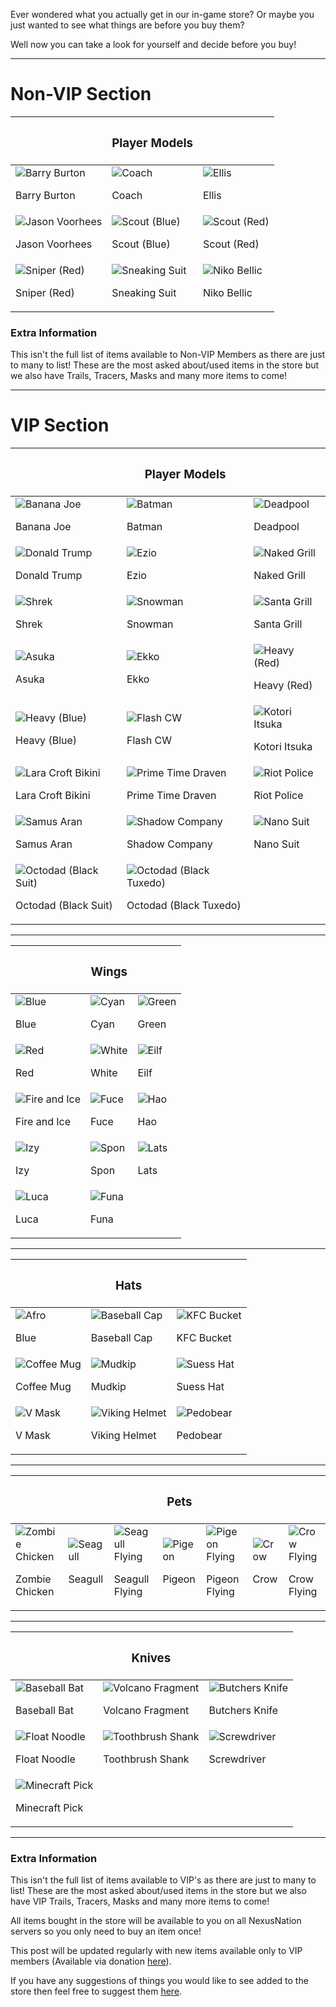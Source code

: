 Ever wondered what you actually get in our in-game store? Or maybe you just wanted to see what things are before you buy them?

Well now you can take a look for yourself and decide before you buy!

----------

# Non-VIP Section

|   | <h3>Player Models</h3> |   |
| - | ---------------------- | - |
| ![Barry Burton](https://github.com/NexusNation/Documentation/blob/master/Guides/assets/store/models/barry.png?raw=true) <p>Barry Burton</p> | ![Coach](https://github.com/NexusNation/Documentation/blob/master/Guides/assets/store/models/coach.png?raw=true) <p>Coach</p> | ![Ellis](https://github.com/NexusNation/Documentation/blob/master/Guides/assets/store/models/ellis.png?raw=true) <p>Ellis</p> |
| ![Jason Voorhees](https://github.com/NexusNation/Documentation/blob/master/Guides/assets/store/models/jason.png?raw=true) <p>Jason Voorhees</p> | ![Scout (Blue)](https://github.com/NexusNation/Documentation/blob/master/Guides/assets/store/models/scout_blue.png?raw=true) <p>Scout (Blue)</p> | ![Scout (Red)](https://github.com/NexusNation/Documentation/blob/master/Guides/assets/store/models/scout_red.png?raw=true) <p>Scout (Red)</p> |
| ![Sniper (Red)](https://github.com/NexusNation/Documentation/blob/master/Guides/assets/store/models/sniper_red.png?raw=true) <p>Sniper (Red)</p> | ![Sneaking Suit](https://github.com/NexusNation/Documentation/blob/master/Guides/assets/store/models/snake.png?raw=true) <p>Sneaking Suit</p> | ![Niko Bellic](https://github.com/NexusNation/Documentation/blob/master/Guides/assets/store/models/niko.png?raw=true) <p>Niko Bellic</p> |

### Extra Information

This isn't the full list of items available to Non-VIP Members as there are just to many to list! These are the most asked about/used items in the store but we also have Trails, Tracers, Masks and many more items to come!

----------

# VIP Section

|   | <h3>Player Models</h3> |   |
| - | ---------------------- | - |
| ![Banana Joe](https://github.com/NexusNation/Documentation/blob/master/Guides/assets/store/models/vip/banana_joe.png?raw=true) <p>Banana Joe</p> | ![Batman](https://github.com/NexusNation/Documentation/blob/master/Guides/assets/store/models/vip/batman.png?raw=true) <p>Batman</p> | ![Deadpool](https://github.com/NexusNation/Documentation/blob/master/Guides/assets/store/models/vip/deadpool.png?raw=true) <p>Deadpool</p> |
| ![Donald Trump](https://github.com/NexusNation/Documentation/blob/master/Guides/assets/store/models/vip/donald_trump.png?raw=true) <p>Donald Trump</p> | ![Ezio](https://github.com/NexusNation/Documentation/blob/master/Guides/assets/store/models/vip/ezio.png?raw=true) <p>Ezio</p> | ![Naked Grill](https://github.com/NexusNation/Documentation/blob/master/Guides/assets/store/models/vip/naked_grill.png?raw=true) <p>Naked Grill</p> |
| ![Shrek](https://github.com/NexusNation/Documentation/blob/master/Guides/assets/store/models/vip/shrek.png?raw=true) <p>Shrek</p> | ![Snowman](https://github.com/NexusNation/Documentation/blob/master/Guides/assets/store/models/vip/snowman.png?raw=true) <p>Snowman</p> | ![Santa Grill](https://github.com/NexusNation/Documentation/blob/master/Guides/assets/store/models/vip/santa_grill.png?raw=true) <p>Santa Grill</p> |
| ![Asuka](https://github.com/NexusNation/Documentation/blob/master/Guides/assets/store/models/vip/asuka.png?raw=true) <p>Asuka</p> | ![Ekko](https://github.com/NexusNation/Documentation/blob/master/Guides/assets/store/models/vip/ekko.png?raw=true) <p>Ekko</p> | ![Heavy (Red)](https://github.com/NexusNation/Documentation/blob/master/Guides/assets/store/models/vip/heavy_red.png?raw=true) <p>Heavy (Red)</p> |
| ![Heavy (Blue)](https://github.com/NexusNation/Documentation/blob/master/Guides/assets/store/models/vip/heavy_blue.png?raw=true) <p>Heavy (Blue)</p> | ![Flash CW](https://github.com/NexusNation/Documentation/blob/master/Guides/assets/store/models/vip/flash_cw.png?raw=true) <p>Flash CW</p> | ![Kotori Itsuka](https://github.com/NexusNation/Documentation/blob/master/Guides/assets/store/models/vip/kotori_itsuka.png?raw=true) <p>Kotori Itsuka</p> |
| ![Lara Croft Bikini](https://github.com/NexusNation/Documentation/blob/master/Guides/assets/store/models/vip/lara_croft_bikini.png?raw=true) <p>Lara Croft Bikini</p> | ![Prime Time Draven](https://github.com/NexusNation/Documentation/blob/master/Guides/assets/store/models/vip/prime_time_draven.png?raw=true) <p>Prime Time Draven</p> | ![Riot Police](https://github.com/NexusNation/Documentation/blob/master/Guides/assets/store/models/vip/riot_police.png?raw=true) <p>Riot Police</p> |
| ![Samus Aran](https://github.com/NexusNation/Documentation/blob/master/Guides/assets/store/models/vip/samus_aran.png?raw=true) <p>Samus Aran</p> | ![Shadow Company](https://github.com/NexusNation/Documentation/blob/master/Guides/assets/store/models/vip/shadow_company.png?raw=true) <p>Shadow Company</p> | ![Nano Suit](https://github.com/NexusNation/Documentation/blob/master/Guides/assets/store/models/vip/nano_suit.png?raw=true) <p>Nano Suit</p> |
| ![Octodad (Black Suit)](https://github.com/NexusNation/Documentation/blob/master/Guides/assets/store/models/vip/octodad_black_suit.png?raw=true) <p>Octodad (Black Suit)</p> | ![Octodad (Black Tuxedo)](https://github.com/NexusNation/Documentation/blob/master/Guides/assets/store/models/vip/octodad_black_tuxedo.png?raw=true) <p>Octodad (Black Tuxedo)</p> |  |

----------

|   | <h3>Wings</h3> |   |
| - | -------------- | - |
| ![Blue](https://github.com/NexusNation/Documentation/blob/master/Guides/assets/store/wings/blue.png?raw=true) <p>Blue</p> | ![Cyan](https://github.com/NexusNation/Documentation/blob/master/Guides/assets/store/wings/cyan.png?raw=true) <p>Cyan</p> | ![Green](https://github.com/NexusNation/Documentation/blob/master/Guides/assets/store/wings/green.png?raw=true) <p>Green</p> |
| ![Red](https://github.com/NexusNation/Documentation/blob/master/Guides/assets/store/wings/red.png?raw=true) <p>Red</p> | ![White](https://github.com/NexusNation/Documentation/blob/master/Guides/assets/store/wings/white.png?raw=true) <p>White</p> | ![Eilf](https://github.com/NexusNation/Documentation/blob/master/Guides/assets/store/wings/eilf.png?raw=true) <p>Eilf</p> |
| ![Fire and Ice](https://github.com/NexusNation/Documentation/blob/master/Guides/assets/store/wings/fire_and_ice.png?raw=true) <p>Fire and Ice</p> | ![Fuce](https://github.com/NexusNation/Documentation/blob/master/Guides/assets/store/wings/fuce.png?raw=true) <p>Fuce</p> | ![Hao](https://github.com/NexusNation/Documentation/blob/master/Guides/assets/store/wings/hao.png?raw=true) <p>Hao</p> |
| ![Izy](https://github.com/NexusNation/Documentation/blob/master/Guides/assets/store/wings/izy.png?raw=true) <p>Izy</p> | ![Spon](https://github.com/NexusNation/Documentation/blob/master/Guides/assets/store/wings/spon.png?raw=true) <p>Spon</p> | ![Lats](https://github.com/NexusNation/Documentation/blob/master/Guides/assets/store/wings/lats.png?raw=true) <p>Lats</p> |
| ![Luca](https://github.com/NexusNation/Documentation/blob/master/Guides/assets/store/wings/luca.png?raw=true) <p>Luca</p> | ![Funa](https://github.com/NexusNation/Documentation/blob/master/Guides/assets/store/wings/funa.png?raw=true) <p>Funa</p> |  |

----------

|   | <h3>Hats</h3> |   |
| - | ------------- | - |
| ![Afro](https://github.com/NexusNation/Documentation/blob/master/Guides/assets/store/hats/afro.png?raw=true) <p>Blue</p> | ![Baseball Cap](https://github.com/NexusNation/Documentation/blob/master/Guides/assets/store/hats/baseball_cap.png?raw=true) <p>Baseball Cap</p> | ![KFC Bucket](https://github.com/NexusNation/Documentation/blob/master/Guides/assets/store/hats/kfc_bucket.png?raw=true) <p>KFC Bucket</p> |
| ![Coffee Mug](https://github.com/NexusNation/Documentation/blob/master/Guides/assets/store/hats/coffee_mug.png?raw=true) <p>Coffee Mug</p> | ![Mudkip](https://github.com/NexusNation/Documentation/blob/master/Guides/assets/store/hats/mudkip.png?raw=true) <p>Mudkip</p> | ![Suess Hat](https://github.com/NexusNation/Documentation/blob/master/Guides/assets/store/hats/suess_hat.png?raw=true) <p>Suess Hat</p> |
| ![V Mask](https://github.com/NexusNation/Documentation/blob/master/Guides/assets/store/hats/v_mask.png?raw=true) <p>V Mask</p> | ![Viking Helmet](https://github.com/NexusNation/Documentation/blob/master/Guides/assets/store/hats/viking_helmet.png?raw=true) <p>Viking Helmet</p> | ![Pedobear](https://github.com/NexusNation/Documentation/blob/master/Guides/assets/store/hats/pedobear.png?raw=true) <p>Pedobear</p> |

----------

|   |   |   | <h3>Pets</h3> |   |   |   |
| - | - | - | ------------- | - | - | - |
| ![Zombie Chicken](https://github.com/NexusNation/Documentation/blob/master/Guides/assets/store/pets/zombie_chicken.png?raw=true) <p>Zombie Chicken</p> | ![Seagull](https://github.com/NexusNation/Documentation/blob/master/Guides/assets/store/pets/seagull.png?raw=true) <p>Seagull</p> | ![Seagull Flying](https://github.com/NexusNation/Documentation/blob/master/Guides/assets/store/pets/seagull_flying.png?raw=true) <p>Seagull Flying</p> | ![Pigeon](https://github.com/NexusNation/Documentation/blob/master/Guides/assets/store/pets/pigeon.png?raw=true) <p>Pigeon</p> | ![Pigeon Flying](https://github.com/NexusNation/Documentation/blob/master/Guides/assets/store/pets/pigeon_flying.png?raw=true) <p>Pigeon Flying</p> | ![Crow](https://github.com/NexusNation/Documentation/blob/master/Guides/assets/store/pets/crow.png?raw=true) <p>Crow</p> | ![Crow Flying](https://github.com/NexusNation/Documentation/blob/master/Guides/assets/store/pets/crow_flying.png?raw=true) <p>Crow Flying</p> |

----------

|   | <h3>Knives</h3> |   |
| - | ------------- | - |
| ![Baseball Bat](https://github.com/NexusNation/Documentation/blob/master/Guides/assets/store/knives/baseball_bat.png?raw=true) <p>Baseball Bat</p> | ![Volcano Fragment](https://github.com/NexusNation/Documentation/blob/master/Guides/assets/store/knives/lava_fragment.png?raw=true) <p>Volcano Fragment</p> | ![Butchers Knife](https://github.com/NexusNation/Documentation/blob/master/Guides/assets/store/knives/butchers_knife.png?raw=true) <p>Butchers Knife</p> |
| ![Float Noodle](https://github.com/NexusNation/Documentation/blob/master/Guides/assets/store/knives/float_noodle.png?raw=true) <p>Float Noodle</p> | ![Toothbrush Shank](https://github.com/NexusNation/Documentation/blob/master/Guides/assets/store/knives/toothbrush.png?raw=true) <p>Toothbrush Shank</p> | ![Screwdriver](https://github.com/NexusNation/Documentation/blob/master/Guides/assets/store/knives/screwdriver.png?raw=true) <p>Screwdriver</p> |
| ![Minecraft Pick](https://github.com/NexusNation/Documentation/blob/master/Guides/assets/store/knives/minecraft_pick.png?raw=true) <p>Minecraft Pick</p> |

----------


### Extra Information

This isn't the full list of items available to VIP's as there are just to many to list! These are the most asked about/used items in the store but we also have VIP Trails, Tracers, Masks and many more items to come!

All items bought in the store will be available to you on all NexusNation servers so you only need to buy an item once!

This post will be updated regularly with new items available only to VIP members (Available via donation [here](https://thenexusnation.com/store/)).

If you have any suggestions of things you would like to see added to the store then feel free to suggest them [here](https://thenexusnation.com/suggestions).